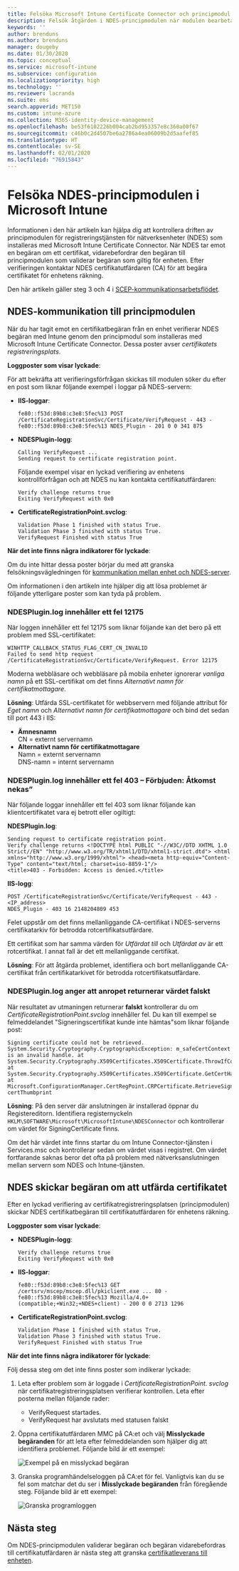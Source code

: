 ```yaml
---
title: Felsöka Microsoft Intune Certificate Connector och principmodul | Microsoft Docs
description: Felsök åtgärden i NDES-principmodulen när modulen bearbetar en certifikatförfrågan när du använder SCEP-certifikatprofiler för att distribuera certifikat med Intune.
keywords: ''
author: brenduns
ms.author: brenduns
manager: dougeby
ms.date: 01/30/2020
ms.topic: conceptual
ms.service: microsoft-intune
ms.subservice: configuration
ms.localizationpriority: high
ms.technology: ''
ms.reviewer: lacranda
ms.suite: ems
search.appverid: MET150
ms.custom: intune-azure
ms.collection: M365-identity-device-management
ms.openlocfilehash: be53f6102226b004cab2bd953357e8c360a00f67
ms.sourcegitcommit: c46b0c2d4507be6a2786a4ea06009b2d5aafef85
ms.translationtype: HT
ms.contentlocale: sv-SE
ms.lasthandoff: 02/01/2020
ms.locfileid: "76915843"
---
```

# <a name="troubleshoot-the-ndes-policy-module-in-microsoft-intune"></a>Felsöka NDES-principmodulen i Microsoft Intune

Informationen i den här artikeln kan hjälpa dig att kontrollera driften av principmodulen för registreringstjänsten för nätverksenheter (NDES) som installeras med Microsoft Intune Certificate Connector. När NDES tar emot en begäran om ett certifikat, vidarebefordrar den begäran till principmodulen som validerar begäran som giltig för enheten. Efter verifieringen kontaktar NDES certifikatutfärdaren (CA) för att begära certifikatet för enhetens räkning.

Den här artikeln gäller steg 3 och 4 i [SCEP-kommunikationsarbetsflödet](troubleshoot-scep-certificate-profiles.md).

## <a name="ndes-communication-to-the-policy-module"></a>NDES-kommunikation till principmodulen

När du har tagit emot en certifikatbegäran från en enhet verifierar NDES begäran med Intune genom den principmodul som installeras med Microsoft Intune Certificate Connector. Dessa poster avser *certifikatets registreringsplats*.

**Loggposter som visar lyckade**:

För att bekräfta att verifieringsförfrågan skickas till modulen söker du efter en post som liknar följande exempel i loggar på NDES-servern:

- **IIS-loggar**:

  ```
  fe80::f53d:89b8:c3e8:5fec%13 POST /CertificateRegistrationSvc/Certificate/VerifyRequest - 443 - 
  fe80::f53d:89b8:c3e8:5fec%13 NDES_Plugin - 201 0 0 341 875
  ```

- **NDESPlugin-logg**:

  ```
  Calling VerifyRequest ...  
  Sending request to certificate registration point.
  ```

  Följande exempel visar en lyckad verifiering av enhetens kontrollförfrågan och att NDES nu kan kontakta certifikatutfärdaren:

  ```
  Verify challenge returns true
  Exiting VerifyRequest with 0x0
  ```

- **CertificateRegistrationPoint.svclog**:

  `Validation Phase 1 finished with status True.`  
  `Validation Phase 3 finished with status True.`  
  `VerifyRequest Finished with status True`


**När det inte finns några indikatorer för lyckade**:

Om du inte hittar dessa poster börjar du med att granska felsökningsvägledningen för [kommunikation mellan enhet och NDES-server](troubleshoot-scep-certificate-device-to-ndes.md#troubleshoot-common-errors).

Om informationen i den artikeln inte hjälper dig att lösa problemet är följande ytterligare poster som kan tyda på problem.

### <a name="ndespluginlog-contains-an-error-12175"></a>NDESPlugin.log innehåller ett fel 12175

När loggen innehåller ett fel 12175 som liknar följande kan det bero på ett problem med SSL-certifikatet:

```
WINHTTP_CALLBACK_STATUS_FLAG_CERT_CN_INVALID
Failed to send http request /CertificateRegistrationSvc/Certificate/VerifyRequest. Error 12175
```

Moderna webbläsare och webbläsare på mobila enheter ignorerar *vanliga namn* på ett SSL-certifikat om det finns *Alternativt namn för certifikatmottagare*.

**Lösning**:  Utfärda SSL-certifikatet för webbservern med följande attribut för *Eget namn* och *Alternativt namn för certifikatmottagare* och bind det sedan till port 443 i IIS:

  - **Ämnesnamn**  
    CN = externt servernamn
  - **Alternativt namn för certifikatmottagare**  
     Namn = externt servernamn  
     DNS-namn = internt servernamn

### <a name="ndespluginlog-contains-an-error-403--forbidden-access-is-denied"></a>NDESPlugin.log innehåller ett fel 403 – Förbjuden: Åtkomst nekas”

När följande loggar innehåller ett fel 403 som liknar följande kan klientcertifikatet vara ej betrott eller ogiltigt:

**NDESPlugin.log**:

```
Sending request to certificate registration point.
Verify challenge returns <!DOCTYPE html PUBLIC "-//W3C//DTD XHTML 1.0 Strict//EN" "http://www.w3.org/TR/xhtml1/DTD/xhtml1-strict.dtd"> <html xmlns="http://www.w3.org/1999/xhtml"> <head><meta http-equiv="Content-Type" content="text/html; charset=iso-8859-1"/>
<title>403 - Forbidden: Access is denied.</title>
```

**IIS-logg**:

```
POST /CertificateRegistrationSvc/Certificate/VerifyRequest - 443 -<IP_address>
NDES_Plugin - 403 16 2148204809 453  
```

Felet uppstår om det finns mellanliggande CA-certifikat i NDES-serverns certifikatarkiv för betrodda rotcertifikatsutfärdare.

Ett certifikat som har samma värden för *Utfärdat till* och *Utfärdat av* är ett rotcertifikat. I annat fall är det ett mellanliggande certifikat.

**Lösning**: För att åtgärda problemet, identifiera och bort mellanliggande CA-certifikat från certifikatarkivet för betrodda rotcertifikatsutfärdare.

### <a name="ndespluginlog-indicates-the-challenge-returns-false"></a>NDESPlugin.log anger att anropet returnerar värdet falskt

När resultatet av utmaningen returnerar **falskt** kontrollerar du om *CertificateRegistrationPoint.svclog* innehåller fel. Du kan till exempel se felmeddelandet "Signeringscertifikat kunde inte hämtas"som liknar följande post:

```
Signing certificate could not be retrieved. System.Security.Cryptography.CryptographicException: m_safeCertContext is an invalid handle. at System.Security.Cryptography.X509Certificates.X509Certificate.ThrowIfContextInvalid() at System.Security.Cryptography.X509Certificates.X509Certificate.GetCertHashString() at Microsoft.ConfigurationManager.CertRegPoint.CRPCertificate.RetrieveSigningCert(String certThumbprint
```

**Lösning**: På den server där anslutningen är installerad öppnar du Registereditorn. Identifiera registernyckeln `HKLM\SOFTWARE\Microsoft\MicrosoftIntune\NDESConnector` och kontrollerar om värdet för SigningCertificate finns.

Om det här värdet inte finns startar du om Intune Connector-tjänsten i Services.msc och kontrollerar sedan om värdet visas i registret. Om värdet fortfarande saknas beror det ofta på problem med nätverksanslutningen mellan servern som NDES och Intune-tjänsten.

## <a name="ndes-passes-the-request-to-issue-the-certificate"></a>NDES skickar begäran om att utfärda certifikatet

Efter en lyckad verifiering av certifikatregistreringsplatsen (principmodulen) skickar NDES certifikatbegäran till certifikatutfärdaren för enhetens räkning.

**Loggposter som visar lyckade**:

- **NDESPlugin-logg**:

  ```
  Verify challenge returns true
  Exiting VerifyRequest with 0x0
  ```

- **IIS-loggar**:

  ```
  fe80::f53d:89b8:c3e8:5fec%13 GET /certsrv/mscep/mscep.dll/pkiclient.exe ... 80 - 
  fe80::f53d:89b8:c3e8:5fec%13 Mozilla/4.0+(compatible;+Win32;+NDES+client) - 200 0 0 2713 1296
  ```

- **CertificateRegistrationPoint.svclog**:

  `Validation Phase 1 finished with status True.`  
  `Validation Phase 3 finished with status True.`  
  `VerifyRequest Finished with status True`

**När det inte finns några indikatorer för lyckade**:

Följ dessa steg om det inte finns poster som indikerar lyckade:

1. Leta efter problem som är loggade i *CertificateRegistrationPoint. svclog* när certifikatregistreringsplatsen verifierar kontrollen. Leta efter posterna mellan följande rader:

   - VerifyRequest startades.
   - VerifyRequest har avslutats med statusen falskt

2. Öppna certifikatutfärdaren MMC på CA:et och välj **Misslyckade begäranden** för att leta efter felmeddelanden som hjälper dig att identifiera problemet. Följande bild är ett exempel:

   ![Exempel på en misslyckad begäran](../protect/media/troubleshoot-scep-certificate-ndes-policy-module/failed-requests.png)

3. Granska programhändelseloggen på CA:et för fel. Vanligtvis kan du se fel som matchar det du ser i **Misslyckade begäranden** från föregående steg. Följande bild är ett exempel:

   ![Granska programloggen](../protect/media/troubleshoot-scep-certificate-ndes-policy-module/application-log-errors.png)

## <a name="next-steps"></a>Nästa steg

Om NDES-principmodulen validerar begäran och begäran vidarebefordras till certifikatutfärdaren är nästa steg att granska [certifikatleverans till enheten](troubleshoot-scep-certificate-delivery.md).
